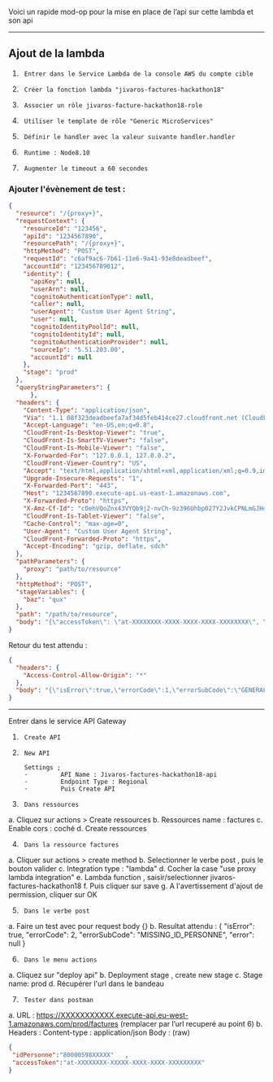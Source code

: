 Voici un rapide mod-op pour la mise en place de l’api sur cette lambda et son api
 
---

## Ajout de la lambda
1.      Entrer dans le Service Lambda de la console AWS du compte cible
2.      Créer la fonction lambda "jivaros-factures-hackathon18"
3.      Associer un rôle jivaros-facture-hackathon18-role
4.      Utiliser le template de rôle "Generic MicroServices"
5.      Définir le handler avec la valeur suivante handler.handler
6.      Runtime : Node8.10
7.      Augmenter le timeout a 60 secondes
 
 
### Ajouter l'évènement de test :
```json
{
  "resource": "/{proxy+}",
  "requestContext": {
    "resourceId": "123456",
    "apiId": "1234567890",
    "resourcePath": "/{proxy+}",
    "httpMethod": "POST",
    "requestId": "c6af9ac6-7b61-11e6-9a41-93e8deadbeef",
    "accountId": "123456789012",
    "identity": {
      "apiKey": null,
      "userArn": null,
      "cognitoAuthenticationType": null,
      "caller": null,
      "userAgent": "Custom User Agent String",
      "user": null,
      "cognitoIdentityPoolId": null,
      "cognitoIdentityId": null,
      "cognitoAuthenticationProvider": null,
      "sourceIp": "5.51.203.00",
      "accountId": null
    },
    "stage": "prod"
  },
  "queryStringParameters": {
      },
  "headers": {
    "Content-Type": "application/json",
    "Via": "1.1 08f323deadbeefa7af34d5feb414ce27.cloudfront.net (CloudFront)",
    "Accept-Language": "en-US,en;q=0.8",
    "CloudFront-Is-Desktop-Viewer": "true",
    "CloudFront-Is-SmartTV-Viewer": "false",
    "CloudFront-Is-Mobile-Viewer": "false",
    "X-Forwarded-For": "127.0.0.1, 127.0.0.2",
    "CloudFront-Viewer-Country": "US",
    "Accept": "text/html,application/xhtml+xml,application/xml;q=0.9,image/webp,*/*;q=0.8",
    "Upgrade-Insecure-Requests": "1",
    "X-Forwarded-Port": "443",
    "Host": "1234567890.execute-api.us-east-1.amazonaws.com",
    "X-Forwarded-Proto": "https",
    "X-Amz-Cf-Id": "cDehVQoZnx43VYQb9j2-nvCh-9z396Uhbp027Y2JvkCPNLmGJHqlaA==",
    "CloudFront-Is-Tablet-Viewer": "false",
    "Cache-Control": "max-age=0",
    "User-Agent": "Custom User Agent String",
    "CloudFront-Forwarded-Proto": "https",
    "Accept-Encoding": "gzip, deflate, sdch"
  },
  "pathParameters": {
    "proxy": "path/to/resource"
  },
  "httpMethod": "POST",
  "stageVariables": {
    "baz": "qux"
  },
  "path": "/path/to/resource",
  "body": "{\"accessToken\": \"at-XXXXXXXX-XXXX-XXXX-XXXX-XXXXXXXX\", \"idPersonne\":\"80000598XXXX\"}"
}
```

 Retour du test attendu :

```json
{
  "headers": {
    "Access-Control-Allow-Origin": "*"
  },
  "body": "{\"isError\":true,\"errorCode\":1,\"errorSubCode\":\"GENERAL_FAILURE\",\"error\":\"\\\"Request failed with status code 401\\\"\"}"
}
```
 
 
---
Entrer dans le service API Gateway
 
1.      Create API
2.      New API

        Settings ;
        ·         API Name : Jivaros-factures-hackathon18-api
        ·         Endpoint Type : Regional
        ·         Puis Create API
3.      Dans ressources

  a.      Cliquez sur actions > Create ressources
  b.      Ressources name : factures
  c.      Enable cors : coché
  d.      Create ressources
  
4.      Dans la ressource factures
  a.      Cliquer sur actions > create method
  b.      Selectionner le verbe post , puis le bouton valider
  c.       Integration type :  "lambda"
  d.      Cocher la case "use proxy lambda integration"
  e.      Lambda function , saisir/selectionner jivaros-factures-hackathon18
  f.        Puis cliquer sur save
  g.      A l'avertissement d'ajout de permission, cliquer sur OK
  
5.      Dans le verbe post

  a.      Faire un test avec pour request body {}
  b.      Resultat attendu :
          {
            "isError": true,
            "errorCode": 2,
            "errorSubCode": "MISSING_ID_PERSONNE",
            "error": null
          }
 
6.      Dans le menu actions
  a.      Cliquez sur "deploy api"
  b.      Deployment stage , create new stage
  c.      Stage name: prod
  d.      Récupérer l'url dans le bandeau
 
7.      Tester dans postman
  a.      URL :  https://XXXXXXXXXXX.execute-api.eu-west-1.amazonaws.com/prod/factures (remplacer par l’url recuperé au point 6)
  b.      Headers : Content-type : application/json
          Body : (raw)
```json
{
 "idPersonne":"80000598XXXXX"   ,
 "accessToken":"at-XXXXXXXX-XXXXX-XXXX-XXXX-XXXXXXXXX"
}
```
 
